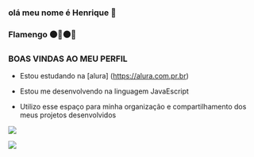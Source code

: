 ### olá meu nome é Henrique 🥇

 ### Flamengo ⚫🔴⚫🔴

### BOAS VINDAS AO MEU PERFIL 
 
- Estou estudando na [alura] (https://alura.com.pr.br)

- Estou me desenvolvendo na linguagem JavaEscript

- Utilizo esse espaço para minha organização e compartilhamento dos meus projetos desenvolvidos
 
![](https://i.giphy.com/media/v1.Y2lkPTc5MGI3NjExeHY5bjFlMHdld3JvcmNoMjN3aGlqbWN4NGRzb3pndHQ1YWNnNTJ2YSZlcD12MV9pbnRlcm5hbF9naWZfYnlfaWQmY3Q9Zw/IU7YhPcG95BIw5EYlk/giphy.gif)

![](https://i.giphy.com/media/v1.Y2lkPTc5MGI3NjExeG1wejExM2RtbGh1M2FieXYxMGRvbm5vcXdmY3cweXVmamJpYzk1cSZlcD12MV9pbnRlcm5hbF9naWZfYnlfaWQmY3Q9Zw/WTC2jb3deS4LMFp8Lz/giphy.gif)
